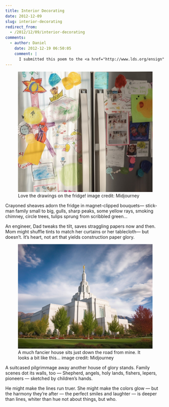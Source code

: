 ```yaml
---
title: Interior Decorating
date: 2012-12-09
slug: interior-decorating
redirect_from:
  - /2012/12/09/interior-decorating
comments:
  - author: Daniel
    date: 2012-12-19 06:50:05
    comment: |
      I submitted this poem to the <a href="http://www.lds.org/ensign" target="_blank" rel="nofollow">Ensign</a> magazine in late summer 2012. No response.
---
```

<figure><img alt="colorful children's drawings in crayon, covering a fridge" src="assets/drawings-on-fridge.jpg" /><figcaption>Love the drawings on the fridge! image credit: Midjourney</figcaption></figure>

<p class="poetry">Crayoned sheaves adorn the fridge
in magnet-clipped bouquets&mdash;
stick-man family small to big,
gulls, sharp peaks, some yellow rays,
smoking chimney, circle trees,
tulips sprung from scribbled green...

An engineer, Dad tweaks the tilt,
saves straggling papers now and then.
Mom might shuffle tints to match
her curtains or her tablecloth&mdash;
but doesn’t. It’s heart, not art
that yields construction paper glory.</p>

<figure><img src="assets/temple.jpg" /><figcaption>A much fancier house sits just down the road from mine. It looks a bit like this... image credit: Midjourney</figcaption></figure>

<p class="poetry">A suitcased pilgrimmage away
another house of glory stands.
Family scenes dot its walls, too &mdash;
Shepherd, angels, holy lands,
fishers, lepers, pioneers &mdash;
sketched by children’s hands.

He might make the lines run truer.
She might make the colors glow &mdash;
but the harmony they’re after &mdash;
the perfect smiles and laughter &mdash;
is deeper than lines, whiter than hue
not about things, but who.</p>
